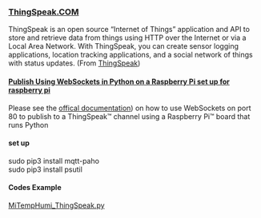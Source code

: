 ### [ThingSpeak.COM](https://github.com/iobridge/thingspeak)
ThingSpeak is an open source “Internet of Things” application and API to store and retrieve data from things using HTTP over the Internet or via a Local Area Network. With ThingSpeak, you can create sensor logging applications, location tracking applications, and a social network of things with status updates. (From [ThingSpeak](https://github.com/iobridge/thingspeak/blob/master/README.textile))   

#### [Publish Using WebSockets in Python on a Raspberry Pi  set up for raspberry pi](https://www.mathworks.com/help/thingspeak/use-raspberry-pi-board-that-runs-python-websockets-to-publish-to-a-channel.html)  

Please see the [offical documentation](https://www.mathworks.com/help/thingspeak/use-raspberry-pi-board-that-runs-python-websockets-to-publish-to-a-channel.html)) on how to use WebSockets on port 80 to publish to a ThingSpeak™ channel using a Raspberry Pi™ board that runs Python  

#### set up
sudo pip3 install mqtt-paho   
sudo pip3 install psutil   

#### Codes Example 
[MiTempHumi_ThingSpeak.py](/Sensors/MiTemperatureHumiditySensor/MiTempHumi_ThingSpeak.py)   

